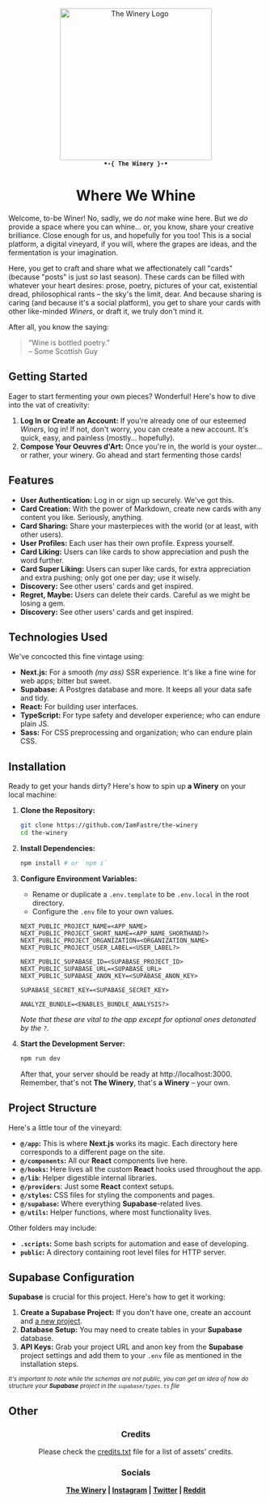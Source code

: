 <div align="center">
    <div>
        <img
            src="https://the-winery.vercel.app/api/other/logo?variant=main"
            alt="The Winery Logo"
            width="300"
        />
    </div>
    <div>
        <strong><sup><samp>
            •-{ The Winery }-•
        </samp></sup></strong>
    </div>
</div>

<div align="center">
    <h1>Where We Whine</h1>
</div>


Welcome, to-be Winer! No, sadly, we do *not* make wine here. But we *do* provide a space where you can whine... or, you know, share your creative brilliance.
Close enough for us, and hopefully for you too! This is a social platform, a digital vineyard, if you will, where the grapes are ideas, and the fermentation is your imagination.

Here, you get to craft and share what we affectionately call "cards" (because "posts" is just *so* last season). These cards can be filled with whatever your heart desires: prose, poetry, pictures of your cat, existential dread, philosophical rants – the sky's the limit, dear. And because sharing is caring (and because it's a social platform), you get to share your cards with other like-minded *Winers*, or draft it, we truly don't mind it.

After all, you know the saying:

> “Wine is bottled poetry.” \
> – Some Scottish Guy

## Getting Started
<!-- Fermenting Your First Piece -->

Eager to start fermenting your own pieces? Wonderful! Here's how to dive into the vat of creativity:

1. **Log In or Create an Account:** If you're already one of our esteemed *Winers*, log in! If not, don't worry, you can create a new account. It's quick, easy, and painless (mostly... hopefully).
1. **Compose Your Oeuvres d'Art:** Once you're in, the world is your oyster... or rather, your winery. Go ahead and start fermenting those cards!

## Features
<!-- The Grapes of Our Labor -->

- **User Authentication:** Log in or sign up securely. We've got this.
- **Card Creation:** With the power of Markdown, create new cards with any content you like. Seriously, anything.
- **Card Sharing:** Share your masterpieces with the world (or at least, with other users).
- **User Profiles:** Each user has their own profile. Express yourself.
- **Card Liking:** Users can like cards to show appreciation and push the word further.
- **Card Super Liking:** Users can super like cards, for extra appreciation and extra pushing; only got one per day; use it wisely.
- **Discovery:** See other users' cards and get inspired.
- **Regret, Maybe:** Users can delete their cards. Careful as we might be losing a gem.
- **Discovery:** See other users' cards and get inspired.

## Technologies Used
<!-- The *Secret* Sauce -->

We've concocted this fine vintage using:

- **Next.js:** For a smooth *(my ass)* SSR experience. It's like a fine wine for web apps; bitter but sweet.
- **Supabase:** A Postgres database and more. It keeps all your data safe and tidy.
- **React:** For building user interfaces.
- **TypeScript:** For type safety and developer experience; who can endure plain JS.
- **Sass:** For CSS preprocessing and organization; who can endure plain CSS.

## Installation
<!-- Setting Up Your Own Vineyard -->

Ready to get your hands dirty? Here's how to spin up **a Winery** on your local machine:

1. **Clone the Repository:**
    ```bash
    git clone https://github.com/IamFastre/the-winery
    cd the-winery
    ```

1. **Install Dependencies:**
    ```bash
    npm install # or `npm i`
    ```

1. **Configure Environment Variables:**
    - Rename or duplicate a `.env.template` to be `.env.local` in the root directory.
    - Configure the `.env` file to your own values.
    ```env
    NEXT_PUBLIC_PROJECT_NAME=<APP_NAME>
    NEXT_PUBLIC_PROJECT_SHORT_NAME=<APP_NAME_SHORTHAND?>
    NEXT_PUBLIC_PROJECT_ORGANIZATION=<ORGANIZATION_NAME>
    NEXT_PUBLIC_PROJECT_USER_LABEL=<USER_LABEL?>

    NEXT_PUBLIC_SUPABASE_ID=<SUPABASE_PROJECT_ID>
    NEXT_PUBLIC_SUPABASE_URL=<SUPABASE_URL>
    NEXT_PUBLIC_SUPABASE_ANON_KEY=<SUPABASE_ANON_KEY>

    SUPABASE_SECRET_KEY=<SUPABASE_SECRET_KEY>

    ANALYZE_BUNDLE=<ENABLES_BUNDLE_ANALYSIS?>
    ```
    *Note that these are vital to the app except for optional ones detonated by the `?`.*

1. **Start the Development Server:**
    ```bash
    npm run dev
    ```
    After that, your server should be ready at http://localhost:3000. Remember, that's not **The Winery**, that's **a Winery** – your own.

## Project Structure
<!-- The Lay of The Land -->

Here's a little tour of the vineyard:

- **`@/app`:** This is where **Next.js** works its magic. Each directory here corresponds to a different page on the site.
- **`@/components`:** All our **React** components live here.
- **`@/hooks`:** Here lives all the custom **React** hooks used throughout the app.
- **`@/lib`**: Helper digestible internal libraries.
- **`@/providers`**: Just some **React** context setups.
- **`@/styles`:** CSS files for styling the components and pages.
- **`@/supabase`:** Where everything **Supabase**-related lives.
- **`@/utils`:** Helper functions, where most functionality lives.

Other folders may include:
- **`.scripts`:** Some bash scripts for automation and ease of developing.
- **`public`:** A directory containing root level files for HTTP server.

## Supabase Configuration

**Supabase** is crucial for this project. Here's how to get it working:

1. **Create a Supabase Project:** If you don't have one, create an account and [a new project](https://database.new/).
1. **Database Setup:** You may need to create tables in your **Supabase** database.
1. **API Keys:** Grab your project URL and anon key from the **Supabase** project settings and add them to your `.env` file as mentioned in the installation steps.

<sup>*It's important to note while the schemas are not public, you can get an idea of how do structure your **Supabase** project in the `supabase/types.ts` file*</sup>

## Other

<div align="center">
    <h3>Credits</h3>
    <span>
        Please check the
        <a href="./credits.txt">credits.txt</a>
        file for a list of assets' credits.
    </span>
</div>

<div align="center">
    <h3>Socials</h3>
    <strong>
        <a href="https://the-winery.vercel.app/u/TheWinery">The Winery</a> |
        <a href="https://www.instagram.com/TheWinery.app">Instagram</a> |
        <a href="https://twitter.com/TheWinery_app">Twitter</a> |
        <a href="https://www.reddit.com/r/TheWinery">Reddit</a>
    </strong>
</div>
